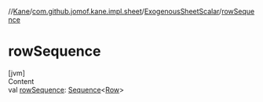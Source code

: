 //[Kane](../../index.md)/[com.github.jomof.kane.impl.sheet](../index.md)/[ExogenousSheetScalar](index.md)/[rowSequence](row-sequence.md)



# rowSequence  
[jvm]  
Content  
val [rowSequence](row-sequence.md): [Sequence](https://kotlinlang.org/api/latest/jvm/stdlib/kotlin.sequences/-sequence/index.html)<[Row](../../com.github.jomof.kane.api/-row/index.md)>  



